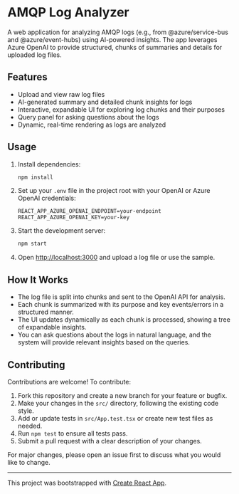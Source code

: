 # AMQP Log Analyzer

A web application for analyzing AMQP logs (e.g., from @azure/service-bus and @azure/event-hubs) using AI-powered insights. The app leverages Azure OpenAI to provide structured, chunks of summaries and details for uploaded log files.

## Features

- Upload and view raw log files
- AI-generated summary and detailed chunk insights for logs
- Interactive, expandable UI for exploring log chunks and their purposes
- Query panel for asking questions about the logs
- Dynamic, real-time rendering as logs are analyzed

## Usage

1. Install dependencies:
   ```cmd
   npm install
   ```
2. Set up your `.env` file in the project root with your OpenAI or Azure OpenAI credentials:
   ```env
   REACT_APP_AZURE_OPENAI_ENDPOINT=your-endpoint
   REACT_APP_AZURE_OPENAI_KEY=your-key
   ```
3. Start the development server:
   ```cmd
   npm start
   ```
4. Open [http://localhost:3000](http://localhost:3000) and upload a log file or use the sample.

## How It Works

- The log file is split into chunks and sent to the OpenAI API for analysis.
- Each chunk is summarized with its purpose and key events/errors in a structured manner.
- The UI updates dynamically as each chunk is processed, showing a tree of expandable insights.
- You can ask questions about the logs in natural language, and the system will provide relevant insights based on the queries.

## Contributing

Contributions are welcome! To contribute:

1. Fork this repository and create a new branch for your feature or bugfix.
2. Make your changes in the `src/` directory, following the existing code style.
3. Add or update tests in `src/App.test.tsx` or create new test files as needed.
4. Run `npm test` to ensure all tests pass.
5. Submit a pull request with a clear description of your changes.

For major changes, please open an issue first to discuss what you would like to change.

---

This project was bootstrapped with [Create React App](https://github.com/facebook/create-react-app).

